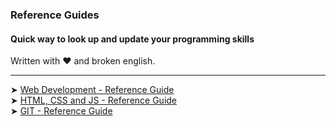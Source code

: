 ### Reference Guides

#### Quick way to look up and update your programming skills
Written with ❤️ and broken english. 

<nav>
  
---

➤ <a target=_blank>[Web Development - Reference Guide](https://gist.github.com/2fbb850fd4ad3adae20096c75bb9a333.git)</a><br>
➤ [HTML, CSS and JS - Reference Guide](https://gist.github.com/23a04c0b6bcf766fb073e3f1e2d80f0f.git)<br>
➤ [GIT - Reference Guide](https://gist.github.com/a473b6bdbf83245b20b714049868fa6a.git)<br>
  
<nav>
